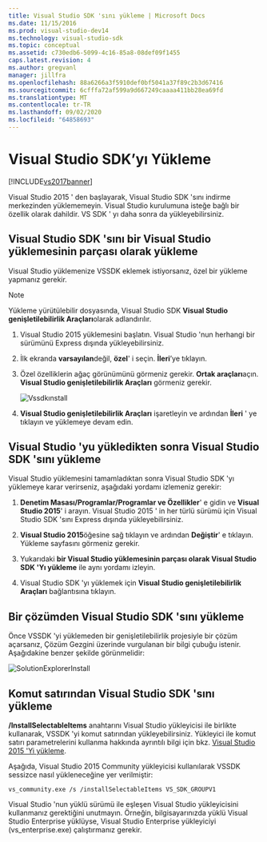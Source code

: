 ```yaml
---
title: Visual Studio SDK 'sını yükleme | Microsoft Docs
ms.date: 11/15/2016
ms.prod: visual-studio-dev14
ms.technology: visual-studio-sdk
ms.topic: conceptual
ms.assetid: c730edb6-5099-4c16-85a8-08def09f1455
caps.latest.revision: 4
ms.author: gregvanl
manager: jillfra
ms.openlocfilehash: 88a6266a3f5910def0bf5041a37f89c2b3d67416
ms.sourcegitcommit: 6cfffa72af599a9d667249caaaa411bb28ea69fd
ms.translationtype: MT
ms.contentlocale: tr-TR
ms.lasthandoff: 09/02/2020
ms.locfileid: "64858693"
---
```

# <a name="installing-the-visual-studio-sdk"></a>Visual Studio SDK’yı Yükleme
[!INCLUDE[vs2017banner](../includes/vs2017banner.md)]

Visual Studio 2015 ' den başlayarak, Visual Studio SDK 'sını indirme merkezinden yüklememeyin. Visual Studio kurulumuna isteğe bağlı bir özellik olarak dahildir. VS SDK ' yı daha sonra da yükleyebilirsiniz.  
  
## <a name="installing-the-visual-studio-sdk-as-part-of-a-visual-studio-installation"></a>Visual Studio SDK 'sını bir Visual Studio yüklemesinin parçası olarak yükleme  
 Visual Studio yüklemenize VSSDK eklemek istiyorsanız, özel bir yükleme yapmanız gerekir.  
  
> [!NOTE]
> Yükleme yürütülebilir dosyasında, Visual Studio SDK **Visual Studio genişletilebilirlik Araçları**olarak adlandırılır.  
  
1. Visual Studio 2015 yüklemesini başlatın. Visual Studio 'nun herhangi bir sürümünü Express dışında yükleyebilirsiniz.  
  
2. İlk ekranda **varsayılan**değil, **özel**' i seçin. **İleri**’ye tıklayın.  
  
3. Özel özelliklerin ağaç görünümünü görmeniz gerekir. **Ortak araçları**açın. **Visual Studio genişletilebilirlik Araçları** görmeniz gerekir.  
  
     ![Vssdkınstall](../extensibility/media/vssdkinstall.png "Vssdkınstall")  
  
4. **Visual Studio genişletilebilirlik Araçları** işaretleyin ve ardından **İleri** ' ye tıklayın ve yüklemeye devam edin.  
  
## <a name="installing-the-visual-studio-sdk-after-installing-visual-studio"></a>Visual Studio 'yu yükledikten sonra Visual Studio SDK 'sını yükleme  
 Visual Studio yüklemesini tamamladıktan sonra Visual Studio SDK 'yı yüklemeye karar verirseniz, aşağıdaki yordamı izlemeniz gerekir:  
  
1. **Denetim Masası/Programlar/Programlar ve Özellikler**' e gidin ve **Visual Studio 2015**' i arayın. Visual Studio 2015 ' in her türlü sürümü için Visual Studio SDK 'sını Express dışında yükleyebilirsiniz.  
  
2. **Visual Studio 2015**öğesine sağ tıklayın ve ardından **Değiştir**' e tıklayın. Yükleme sayfasını görmeniz gerekir.  
  
3. Yukarıdaki **bir Visual Studio yüklemesinin parçası olarak Visual Studio SDK 'Yı yükleme** ile aynı yordamı izleyin.  
  
4. Visual Studio SDK 'yı yüklemek için **Visual Studio genişletilebilirlik Araçları** bağlantısına tıklayın.  
  
## <a name="installing-the-visual-studio-sdk-from-a-solution"></a>Bir çözümden Visual Studio SDK 'sını yükleme  
 Önce VSSDK 'yi yüklemeden bir genişletilebilirlik projesiyle bir çözüm açarsanız, Çözüm Gezgini üzerinde vurgulanan bir bilgi çubuğu istenir. Aşağıdakine benzer şekilde görünmelidir:  
  
 ![SolutionExplorerInstall](../extensibility/media/solutionexplorerinstall.png "SolutionExplorerInstall")  
  
## <a name="installing-the-visual-studio-sdk-from-the-command-line"></a>Komut satırından Visual Studio SDK 'sını yükleme  
 **/InstallSelectableItems** anahtarını Visual Studio yükleyicisi ile birlikte kullanarak, VSSDK 'yi komut satırından yükleyebilirsiniz. Yükleyici ile komut satırı parametrelerini kullanma hakkında ayrıntılı bilgi için bkz. [Visual Studio 2015 'Yi yükleme](../install/install-visual-studio-2015.md).  
  
 Aşağıda, Visual Studio 2015 Community yükleyicisi kullanılarak VSSDK sessizce nasıl yükleneceğine yer verilmiştir:  
  
```  
vs_community.exe /s /installSelectableItems VS_SDK_GROUPV1  
```  
  
 Visual Studio 'nun yüklü sürümü ile eşleşen Visual Studio yükleyicisini kullanmanız gerektiğini unutmayın. Örneğin, bilgisayarınızda yüklü Visual Studio Enterprise yüklüyse, Visual Studio Enterprise yükleyiciyi (vs_enterprise.exe) çalıştırmanız gerekir.
